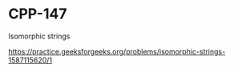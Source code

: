 # CPP-147
Isomorphic strings










https://practice.geeksforgeeks.org/problems/isomorphic-strings-1587115620/1
